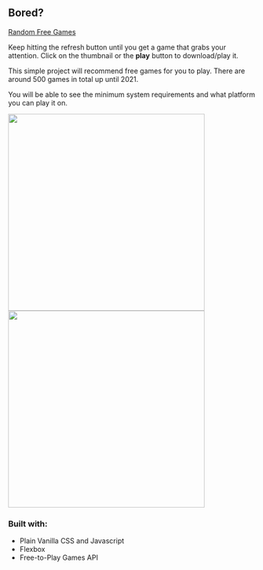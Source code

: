## Bored?
[Random Free Games](https://random-free-game-generator.netlify.app/)

Keep hitting the refresh button until you get a game that grabs your attention. Click on the thumbnail or the **play** button to download/play it.

This simple project will recommend free games for you to play.  There are around 500 games in total up until 2021. 

You will be able to see the minimum system requirements and what platform you can play it on. 

<img src="https://i.imgur.com/ybuB717.png" height="400vh">
<img src="https://i.imgur.com/owqOpQp.png" height="400vh">

### Built with:
- Plain Vanilla CSS and Javascript
- Flexbox
- Free-to-Play Games API
